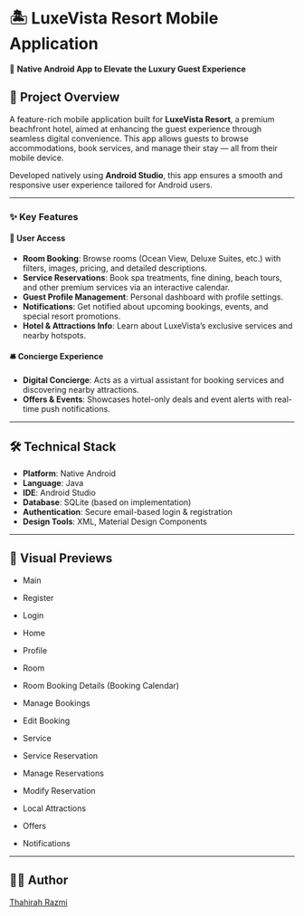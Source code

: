 # 🏝️ LuxeVista Resort Mobile Application  
📱 **Native Android App to Elevate the Luxury Guest Experience**  

## 🚀 Project Overview  
A feature-rich mobile application built for **LuxeVista Resort**, a premium beachfront hotel, aimed at enhancing the guest experience through seamless digital convenience. This app allows guests to browse accommodations, book services, and manage their stay — all from their mobile device.

Developed natively using **Android Studio**, this app ensures a smooth and responsive user experience tailored for Android users.

---

### ✨ Key Features  

#### 👤 User Access  
- **Room Booking**: Browse rooms (Ocean View, Deluxe Suites, etc.) with filters, images, pricing, and detailed descriptions.  
- **Service Reservations**: Book spa treatments, fine dining, beach tours, and other premium services via an interactive calendar.  
- **Guest Profile Management**: Personal dashboard with profile settings.  
- **Notifications**: Get notified about upcoming bookings, events, and special resort promotions.  
- **Hotel & Attractions Info**: Learn about LuxeVista’s exclusive services and nearby hotspots.

#### 🛎️ Concierge Experience  
- **Digital Concierge**: Acts as a virtual assistant for booking services and discovering nearby attractions.  
- **Offers & Events**: Showcases hotel-only deals and event alerts with real-time push notifications.

---

## 🛠️ Technical Stack  
- **Platform**: Native Android  
- **Language**: Java   
- **IDE**: Android Studio  
- **Database**: SQLite (based on implementation)  
- **Authentication**: Secure email-based login & registration  
- **Design Tools**: XML, Material Design Components  

---

## 📸 Visual Previews  

- Main


- Register


- Login


- Home 


- Profile 


- Room 


- Room Booking Details (Booking Calendar)



- Manage Bookings



- Edit Booking


- Service 


- Service Reservation



- Manage Reservations



- Modify Reservation




-	Local Attractions


- Offers



- Notifications



---

## 👩‍💻 Author  
[Thahirah Razmi](https://github.com/Thahirah-Razmi)
